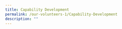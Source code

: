 ```yaml
---
title: Capability Development
permalink: /our-volunteers-1/Capability-Development
description: ""
---
```

